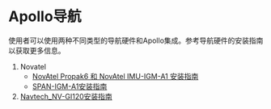 # Apollo导航

使用者可以使用两种不同类型的导航硬件和Apollo集成。参考导航硬件的安装指南以获取更多信息。

1. Novatel
    - [NovAtel Propak6 和 NovAtel IMU-IGM-A1 安装指南](Propak_6_IMU-IGM-A1_Installation_Guide_cn.md)
    - [SPAN-IGM-A1安装指南](SPAN-IGM-A1_Installation_Guide_cn.md)
3. [Navtech_NV-GI120安装指南](Navtech_NV-GI120_Installation_Guide_cn.md)
